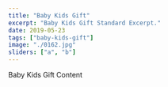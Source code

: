 ```yaml
---
title: "Baby Kids Gift"
excerpt: "Baby Kids Gift Standard Excerpt."
date: 2019-05-23
tags: ["baby-kids-gift"]
image: "./0162.jpg"
sliders: ["a", "b"]
---
```


Baby Kids Gift Content
